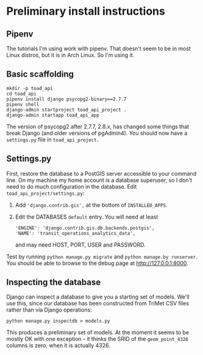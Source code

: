 # Preliminary install instructions

## Pipenv
The tutorials I'm using work with pipenv. That doesn't seem to be in most Linux distros, but it is in Arch Linux. So I'm using it.

## Basic scaffolding

```
mkdir -p toad_api
cd toad_api
pipenv install django psycopg2-binary==2.7.7
pipenv shell
django-admin startproject toad_api_project .
django-admin startapp toad_api_app
```

The version of psycopg2 after 2.7.7, 2.8.x, has changed some things that break Django (and older versions of pgAdmin4). 
You should now have a `settings.py` file in `toad_api_project`.

## Settings.py
First, restore the database to a PostGIS server accessible to your command line. On my machine my home account is a
database superuser, so I don't need to do much configuration in the database. Edit `toad_api_project/settings.py`:

1. Add `'django.contrib.gis',` at the bottom of `INSTALLED_APPS`.
2. Edit the DATABASES `default` entry. You will need at least

    ```
    'ENGINE': 'django.contrib.gis.db.backends.postgis',
    'NAME': 'transit_operations_analytics_data',
    ```

    and may need HOST, PORT, USER and PASSWORD.

Test by running `python manage.py migrate` and `python manage.by runserver`. You should be able to browse to the debug
page at http://127.0.0.1:8000.

## Inspecting the database
Django can inspect a database to give you a starting set of models. We'll use this, since our database has been
constructed from TriMet CSV files rather than via Django operations:

```
python manage.py inspectdb > models.py
```

This produces a preliminary set of models. At the moment it seems to be mostly OK with one exception - it thinks the
SRID of the `geom_point_4326` columns is zero, when it is actually 4326.
